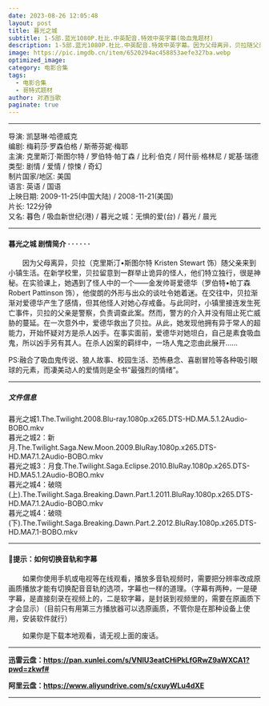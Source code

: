 ```yaml
---
date: 2023-08-26 12:05:48
layout: post
title: 暮光之城
subtitle: 1-5部.蓝光1080P.杜比.中英配音.特效中英字幕(吸血鬼题材)
description: 1-5部.蓝光1080P.杜比.中英配音.特效中英字幕。因为父母离异，贝拉随父亲来到小镇生活。在新学校里，贝拉留意到一群举止诡异的怪人，他们特立独行，很是神秘。在实验课上，她遇到了怪人中的一个——金发帅哥爱德华......
image: https://pic.imgdb.cn/item/6520294ac458853aefe327ba.webp
optimized_image: 
category: 电影合集
tags:
  - 电影合集
  - 哥特式题材
author: 对酒当歌
paginate: true
---
```


---

导演: 凯瑟琳·哈德威克  
编剧: 梅莉莎·罗森伯格 / 斯蒂芬妮·梅耶  
主演: 克里斯汀·斯图尔特 / 罗伯特·帕丁森 / 比利·伯克 / 阿什丽·格林尼 / 妮基·瑞德  
类型: 剧情 / 爱情 / 惊悚 / 奇幻  
制片国家/地区: 美国  
语言: 英语 / 国语  
上映日期: 2009-11-25(中国大陆) / 2008-11-21(美国)  
片长: 122分钟  
又名: 暮色 / 吸血新世纪(港) / 暮光之城：无惧的爱(台) / 暮光 / 晨光  

---

#### 暮光之城 剧情简介 · · · · · ·

　　因为父母离异，贝拉（克里斯汀•斯图尔特 Kristen Stewart 饰）随父亲来到小镇生活。在新学校里，贝拉留意到一群举止诡异的怪人，他们特立独行，很是神秘。在实验课上，她遇到了怪人中的一个——金发帅哥爱德华（罗伯特•帕丁森 Robert Pattinson 饰），他俊朗的外形与出众的谈吐令她着迷。在交往中，贝拉渐渐对爱德华产生了感情，但其他怪人对她心存戒备。与此同时，小镇里接连发生死亡事件，贝拉的父亲是警察，负责调查此案。然而，警方的介入并没有阻止死亡威胁的蔓延。在一次意外中，爱德华救出了贝拉。从此，她发现他拥有异于常人的超能力，开始怀疑对方是杀人凶手。在事实面前，爱德华对她坦白，自己是素食吸血鬼，所以凶手另有其人。在杀人凶案的羁绊中，一场人鬼之恋由此展开……

PS:融合了吸血鬼传说、狼人故事、校园生活、恐怖悬念、喜剧冒险等各种吸引眼球的元素，而凄美动人的爱情则是全书“最强烈的情绪”。

---

##### 文件信息

暮光之城1.The.Twilight.2008.Blu-ray.1080p.x265.DTS-HD.MA.5.1.2Audio-BOBO.mkv  
暮光之城2：新月.The.Twilight.Saga.New.Moon.2009.BluRay.1080p.x265.DTS-HD.MA7.1.2Audio-BOBO.mkv  
暮光之城3：月食.The.Twilight.Saga.Eclipse.2010.BluRay.1080p.x265.DTS-HD.MA5.1.2Audio-BOBO.mkv  
暮光之城4：破晓(上).The.Twilight.Saga.Breaking.Dawn.Part.1.2011.BluRay.1080p.x265.DTS-HD.MA7.1.2Audio-BOBO.mkv  
暮光之城4：破晓(下).The.Twilight.Saga.Breaking.Dawn.Part.2.2012.BluRay.1080p.x265.DTS-HD.MA7.1-BOBO.mkv  

---

#### 🔔提示：如何切换音轨和字幕

　　如果你使用手机或电视等在线观看，播放多音轨视频时，需要把分辨率改成原画质播放才能有切换配音音轨的选项，字幕也一样的道理。（字幕有两种，一是硬字幕，是直接刻录在视频上的，二是软字幕，是封装到视频里的，需要在原画质下才会显示）（目前只有用第三方播放器可以选原画质，不管你是在那种设备上使用，安装软件就行）

　　如果你是下载本地观看，请无视上面的废话。

---

**迅雷云盘：<https://pan.xunlei.com/s/VNlU3eatCHiPkLfGRwZ9aWXCA1?pwd=zkwf#>**

**阿里云盘：<https://www.aliyundrive.com/s/cxuyWLu4dXE>**

---
